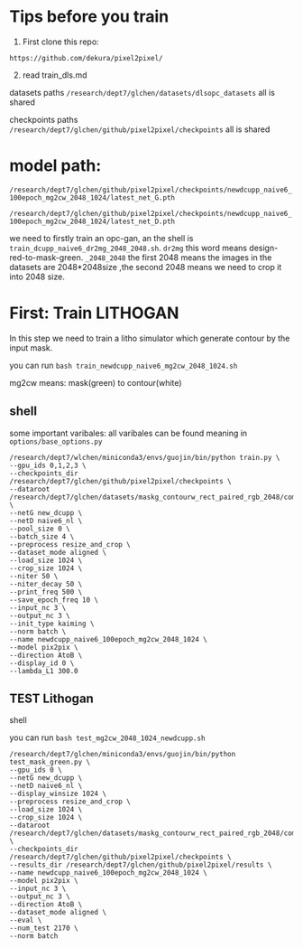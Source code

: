 <!--
 * @Author: Guojin Chen
 * @Date: 2019-11-05 12:58:51
 * @LastEditTime: 2019-11-16 11:20:42
 * @Contact: cgjhaha@qq.com
 * @Description: readme of training
 -->
# Tips before you train


1. First clone this repo:

`https://github.com/dekura/pixel2pixel/`

2. read train_dls.md


datasets paths `/research/dept7/glchen/datasets/dlsopc_datasets` all is shared

checkpoints paths `/research/dept7/glchen/github/pixel2pixel/checkpoints` all is shared


# model path:

`/research/dept7/glchen/github/pixel2pixel/checkpoints/newdcupp_naive6_100epoch_mg2cw_2048_1024/latest_net_G.pth`

`/research/dept7/glchen/github/pixel2pixel/checkpoints/newdcupp_naive6_100epoch_mg2cw_2048_1024/latest_net_D.pth`

we need to firstly train an opc-gan, an the shell is `train_dcupp_naive6_dr2mg_2048_2048.sh`.
`dr2mg` this word means design-red-to-mask-green. `_2048_2048` the first 2048 means the images
in the datasets are 2048*2048size ,the second 2048 means we need to crop it into 2048 size.


# First: Train LITHOGAN

In this step we need to train a litho simulator which generate contour by the input mask.

you can run `bash train_newdcupp_naive6_mg2cw_2048_1024.sh`

mg2cw means: mask(green) to contour(white)

## shell
some important varibales:  all varibales can be found meaning in `options/base_options.py`


```shell
/research/dept7/wlchen/miniconda3/envs/guojin/bin/python train.py \
--gpu_ids 0,1,2,3 \
--checkpoints_dir /research/dept7/glchen/github/pixel2pixel/checkpoints \
--dataroot /research/dept7/glchen/datasets/maskg_contourw_rect_paired_rgb_2048/combine_AB \
--netG new_dcupp \
--netD naive6_nl \
--pool_size 0 \
--batch_size 4 \
--preprocess resize_and_crop \
--dataset_mode aligned \
--load_size 1024 \
--crop_size 1024 \
--niter 50 \
--niter_decay 50 \
--print_freq 500 \
--save_epoch_freq 10 \
--input_nc 3 \
--output_nc 3 \
--init_type kaiming \
--norm batch \
--name newdcupp_naive6_100epoch_mg2cw_2048_1024 \
--model pix2pix \
--direction AtoB \
--display_id 0 \
--lambda_L1 300.0
```



## TEST Lithogan

shell

you can run `bash test_mg2cw_2048_1024_newdcupp.sh`
```shell
/research/dept7/glchen/miniconda3/envs/guojin/bin/python test_mask_green.py \
--gpu_ids 0 \
--netG new_dcupp \
--netD naive6_nl \
--display_winsize 1024 \
--preprocess resize_and_crop \
--load_size 1024 \
--crop_size 1024 \
--dataroot /research/dept7/glchen/datasets/maskg_contourw_rect_paired_rgb_2048/combine_AB \
--checkpoints_dir /research/dept7/glchen/github/pixel2pixel/checkpoints \
--results_dir /research/dept7/glchen/github/pixel2pixel/results \
--name newdcupp_naive6_100epoch_mg2cw_2048_1024 \
--model pix2pix \
--input_nc 3 \
--output_nc 3 \
--direction AtoB \
--dataset_mode aligned \
--eval \
--num_test 2170 \
--norm batch
```